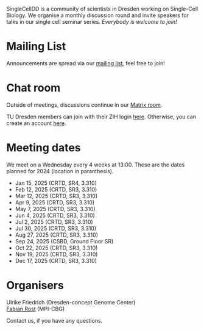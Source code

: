 SingleCellDD is a community of scientists in Dresden working on Single-Cell Biology. We organise a monthly discussion round and invite speakers for talks in our single cell seminar series. _Everybody is welcome to join!_

# Mailing List 

Announcements are spread via our [mailing list](https://mailman.zih.tu-dresden.de/groups/listinfo/singlecell), feel free to join!

# Chat room

Outside of meetings, discussions continue in our [Matrix room](https://matrix.to/#/#singlecelldd:tu-dresden.de).

TU Dresden members can join with their ZIH login [here](https://matrix.tu-dresden.de/#/#SingleCellDD:tu-dresden.de). Otherwise, you can create an account [here](https://app.element.io/#/login).

# Meeting dates

We meet on a Wednesday every 4 weeks at 13:00. These are the dates planned for 2024 (location in paranthesis). 

- Jan 15, 2025 (CRTD, SR4, 3.310)
- Feb 12, 2025 (CRTD, SR3, 3.310)
- Mar 12, 2025 (CRTD, SR3, 3.310)
- Apr 9, 2025 (CRTD, SR3, 3.310)
- May 7, 2025 (CRTD, SR3, 3.310)
- Jun 4, 2025 (CRTD, SR3, 3.310)
- Jul 2, 2025 (CRTD, SR3, 3.310)
- Jul 30, 2025 (CRTD, SR3, 3.310)
- Aug 27, 2025 (CRTD, SR3, 3.310)
- Sep 24, 2025 (CSBD, Ground Floor SR)
- Oct 22, 2025 (CRTD, SR3, 3.310)
- Nov 19, 2025 (CRTD, SR3, 3.310)
- Dec 17, 2025 (CRTD, SR3, 3.310)


# Organisers

Ulrike Friedrich (Dresden-concept Genome Center)  
[Fabian Rost](https://orcid.org/0000-0001-6466-2589) (MPI-CBG)

Contact us, if you have any questions.
